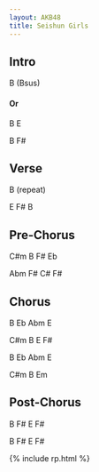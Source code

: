 ```yaml
---
layout: AKB48
title: Seishun Girls
---
```

## Intro 
B (Bsus) 

#### Or 
B E 

B F# 

## Verse 
B (repeat)
 
E F# B 

## Pre-Chorus 
C#m B F# Eb 

Abm F# C# F# 

## Chorus 
B Eb Abm E 

C#m B E F# 

B Eb Abm E 

C#m B Em 

## Post-Chorus 
B F# E F# 

B F# E F# 

{% include rp.html %}
